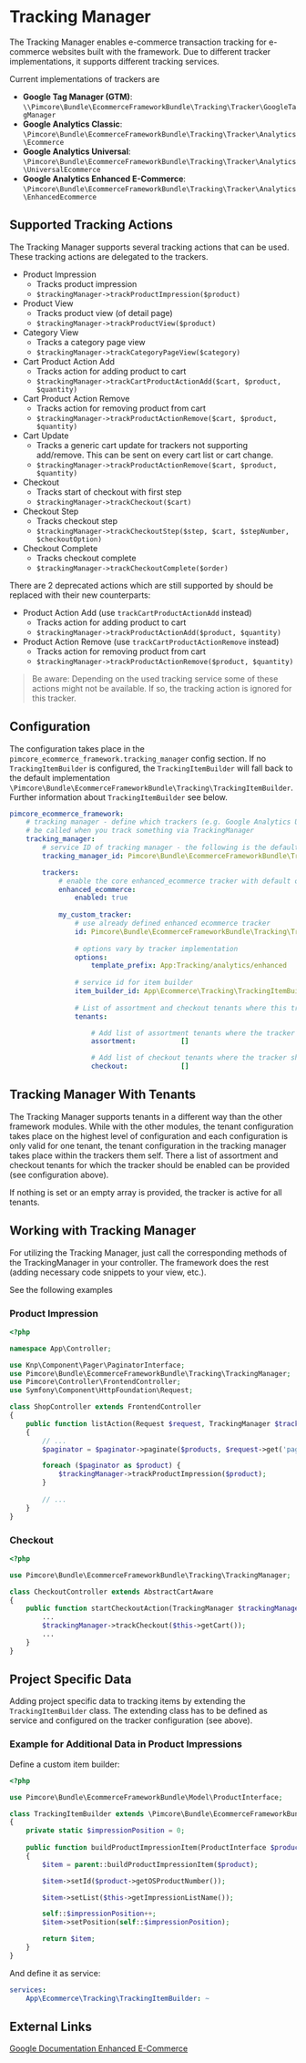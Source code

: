 # Tracking Manager

The Tracking Manager enables e-commerce transaction tracking for e-commerce websites built with the framework. Due to
different tracker implementations, it supports different tracking services.

Current implementations of trackers are

* **Google Tag Manager (GTM)**: `\\Pimcore\Bundle\EcommerceFrameworkBundle\Tracking\Tracker\GoogleTagManager`
* **Google Analytics Classic**: `\Pimcore\Bundle\EcommerceFrameworkBundle\Tracking\Tracker\Analytics\Ecommerce`
* **Google Analytics Universal**: `\Pimcore\Bundle\EcommerceFrameworkBundle\Tracking\Tracker\Analytics\UniversalEcommerce`
* **Google Analytics Enhanced E-Commerce**: `\Pimcore\Bundle\EcommerceFrameworkBundle\Tracking\Tracker\Analytics\EnhancedEcommerce`

## Supported Tracking Actions

The Tracking Manager supports several tracking actions that can be used. These tracking actions are delegated to the 
trackers. 

* Product Impression
    * Tracks product impression
    * `$trackingManager->trackProductImpression($product)`
* Product View
    * Tracks product view (of detail page)
    * `$trackingManager->trackProductView($product)`
* Category View
    * Tracks a category page view
    * `$trackingManager->trackCategoryPageView($category)`
* Cart Product Action Add
    * Tracks action for adding product to cart
    * `$trackingManager->trackCartProductActionAdd($cart, $product, $quantity)`
* Cart Product Action Remove
    * Tracks action for removing product from cart
    * `$trackingManager->trackProductActionRemove($cart, $product, $quantity)`
* Cart Update
    * Tracks a generic cart update for trackers not supporting add/remove. This can be sent on every cart list or cart
      change.
    * `$trackingManager->trackProductActionRemove($cart, $product, $quantity)`
* Checkout
    * Tracks start of checkout with first step
    * `$trackingManager->trackCheckout($cart)`
* Checkout Step
    * Tracks checkout step
    * `$trackingManager->trackCheckoutStep($step, $cart, $stepNumber, $checkoutOption)`
* Checkout Complete
    * Tracks checkout complete
    * `$trackingManager->trackCheckoutComplete($order)`
    
There are 2 deprecated actions which are still supported by should be replaced with their new counterparts:

* Product Action Add (use `trackCartProductActionAdd` instead)
    * Tracks action for adding product to cart
    * `$trackingManager->trackProductActionAdd($product, $quantity)`
* Product Action Remove (use `trackCartProductActionRemove` instead)
    * Tracks action for removing product from cart
    * `$trackingManager->trackProductActionRemove($product, $quantity)` 

> Be aware: Depending on the used tracking service some of these actions might not be available.
> If so, the tracking action is ignored for this tracker.


## Configuration

The configuration takes place in the `pimcore_ecommerce_framework.tracking_manager` config section.
If no `TrackingItemBuilder` is configured, the `TrackingItemBuilder` will fall back to the default implementation 
`\Pimcore\Bundle\EcommerceFrameworkBundle\Tracking\TrackingItemBuilder`. Further information about `TrackingItemBuilder`
see below. 

```yaml
pimcore_ecommerce_framework:
    # tracking manager - define which trackers (e.g. Google Analytics Universal Ecommerce) are active and should
    # be called when you track something via TrackingManager
    tracking_manager:
        # service ID of tracking manager - the following is the default value and can be omitted
        tracking_manager_id: Pimcore\Bundle\EcommerceFrameworkBundle\Tracking\TrackingManager

        trackers:
            # enable the core enhanced_ecommerce tracker with default options
            enhanced_ecommerce:
                enabled: true
                
            my_custom_tracker:
                # use already defined enhanced ecommerce tracker
                id: Pimcore\Bundle\EcommerceFrameworkBundle\Tracking\Tracker\Analytics\EnhancedEcommerce
                
                # options vary by tracker implementation
                options:
                    template_prefix: App:Tracking/analytics/enhanced 
           
                # service id for item builder
                item_builder_id: App\Ecommerce\Tracking\TrackingItemBuilder
                
                # List of assortment and checkout tenants where this tracker should be activated for.
                tenants:

                    # Add list of assortment tenants where the tracker should be activated for. Empty array means activated for all tenants.
                    assortment:           []

                    # Add list of checkout tenants where the tracker should be activated for. Empty array means activated for all tenants.
                    checkout:             []                
```

## Tracking Manager With Tenants

The Tracking Manager supports tenants in a different way than the other framework modules. While with the other modules,
the tenant configuration takes place on the highest level of configuration and each configuration is only valid for one 
tenant, the tenant configuration in the tracking manager takes place within the trackers them self. There a list of assortment
and checkout tenants for which the tracker should be enabled can be provided (see configuration above).

If nothing is set or an empty array is provided, the tracker is active for all tenants.     


## Working with Tracking Manager

For utilizing the Tracking Manager, just call the corresponding methods of the TrackingManager in your controller.
The framework does the rest (adding necessary code snippets to your view, etc.).

See the following examples

### Product Impression
```php
<?php

namespace App\Controller;

use Knp\Component\Pager\PaginatorInterface;
use Pimcore\Bundle\EcommerceFrameworkBundle\Tracking\TrackingManager;
use Pimcore\Controller\FrontendController;
use Symfony\Component\HttpFoundation\Request;

class ShopController extends FrontendController
{
    public function listAction(Request $request, TrackingManager $trackingManager, PaginatorInterface $paginator)
    {       
        // ...
        $paginator = $paginator->paginate($products, $request->get('page', 1));

        foreach ($paginator as $product) {
            $trackingManager->trackProductImpression($product);
        }
        
        // ...
    }
}
```

### Checkout
```php
<?php

use Pimcore\Bundle\EcommerceFrameworkBundle\Tracking\TrackingManager;

class CheckoutController extends AbstractCartAware
{
    public function startCheckoutAction(TrackingManager $trackingManager) {
        ...
        $trackingManager->trackCheckout($this->getCart());
        ...
    }
}

```

## Project Specific Data

Adding project specific data to tracking items by extending the `TrackingItemBuilder` class. The extending class has to
be defined as service and configured on the tracker configuration (see above).

### Example for Additional Data in Product Impressions

Define a custom item builder:

```php
<?php

use Pimcore\Bundle\EcommerceFrameworkBundle\Model\ProductInterface;

class TrackingItemBuilder extends \Pimcore\Bundle\EcommerceFrameworkBundle\Tracking\TrackingItemBuilder
{
    private static $impressionPosition = 0;
    
    public function buildProductImpressionItem(ProductInterface $product)
    {
        $item = parent::buildProductImpressionItem($product);

        $item->setId($product->getOSProductNumber());

        $item->setList($this->getImpressionListName());

        self::$impressionPosition++;
        $item->setPosition(self::$impressionPosition);

        return $item;
    }
}
```

And define it as service:

```yaml
services:
    App\Ecommerce\Tracking\TrackingItemBuilder: ~
```


## External Links
[Google Documentation Enhanced E-Commerce](https://developers.google.com/analytics/devguides/collection/analyticsjs/enhanced-ecommerce)
